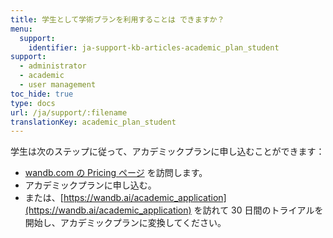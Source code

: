 ```yaml
---
title: 学生として学術プランを利用することは できますか？
menu:
  support:
    identifier: ja-support-kb-articles-academic_plan_student
support:
  - administrator
  - academic
  - user management
toc_hide: true
type: docs
url: /ja/support/:filename
translationKey: academic_plan_student
---
```

学生は次のステップに従って、アカデミックプランに申し込むことができます：

- [wandb.com の Pricing ページ](https://wandb.ai/site/pricing) を訪問します。
- アカデミックプランに申し込む。
- または、[https://wandb.ai/academic_application](https://wandb.ai/academic_application) を訪れて 30 日間のトライアルを開始し、アカデミックプランに変換してください。